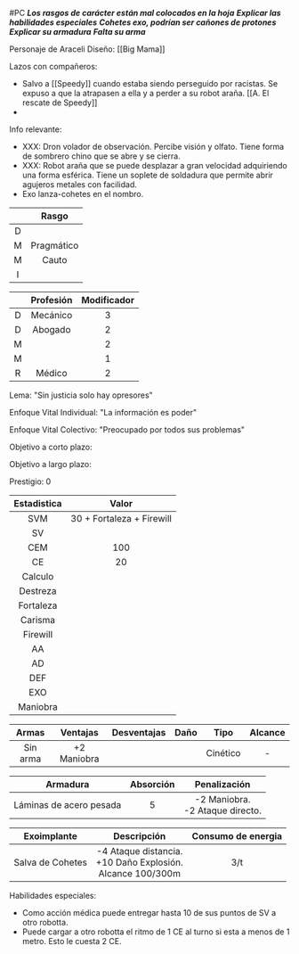 #PC 
***Los rasgos de carácter están mal colocados en la hoja***
***Explicar las habilidades especiales***
***Cohetes exo, podrían ser cañones de protones***
***Explicar su armadura***
***Falta su arma***

Personaje de Araceli
Diseño: [[Big Mama]]

Lazos con compañeros:
- Salvo a [[Speedy]] cuando estaba siendo perseguido por racistas. Se expuso a que la atrapasen a ella y a perder a su robot araña. [[A. El rescate de Speedy]]
- 

Info relevante:
- XXX: Dron volador de observación. Percibe visión y olfato. Tiene forma de sombrero chino que se abre y se cierra.
- XXX: Robot araña que se puede desplazar a gran velocidad adquiriendo una forma esférica. Tiene un soplete de soldadura que permite abrir agujeros metales con facilidad.
- Exo lanza-cohetes en el nombro.

| | Rasgo| 
|:---:|:---:|
| D | |
| M | Pragmático |
| M | Cauto |
| I | |

| | Profesión | Modificador | 
|:---:|:---:|:---:|
|D|Mecánico |3|
|D|Abogado |2|
|M||2|
|M| |1|
|R|Médico |2|

Lema:
"Sin justicia solo hay opresores"

Enfoque Vital Individual:
"La información es poder"

Enfoque Vital Colectivo:
"Preocupado por todos sus problemas"

Objetivo a corto plazo:

Objetivo a largo plazo:

Prestigio: 0

| Estadistica | Valor |
|:---:|:---:|
|SVM |30 + Fortaleza + Firewill |
|SV| |
|CEM| 100|
|CE | 20|
|Calculo| |
|Destreza||
|Fortaleza|| 
|Carisma||
|Firewill|| 
|AA||
|AD||
|DEF|| 
|EXO||
|Maniobra|| 

|Armas| Ventajas | Desventajas | Daño | Tipo | Alcance |
|:---:|:---:|:---:|:---:| :---:| :---:|
|Sin arma| +2 Maniobra |  |  | Cinético | - |

|Armadura| Absorción | Penalización |
|:---:|:---:|:---:|
| Láminas de acero pesada | 5 | -2 Maniobra. </br> -2 Ataque directo.|

|Exoimplante| Descripción | Consumo de energia |
|:---:|:---:|:---:|
| Salva de Cohetes | -4 Ataque distancia. </br> +10 Daño Explosión. </br> Alcance 100/300m | 3/t |

Habilidades especiales:
- Como acción médica puede entregar hasta 10 de sus puntos de SV a otro robotta. 
- Puede cargar a otro robotta el ritmo de 1 CE al turno si esta a menos de 1 metro. Esto le cuesta 2 CE. 